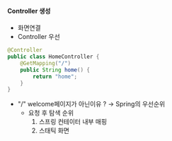 #### Controller 생성
- 화면연결
- Controller 우선
```java
@Controller
public class HomeController {
    @GetMapping("/")
    public String home() {
        return "home";
    }
}
```
- "/" welcome페이지가 아닌이유 ? → Spring의 우선순위 
    - 요청 후 탐색 순위 
      1. 스프링 컨테이터 내부 매핑
      2. 스태틱 화면